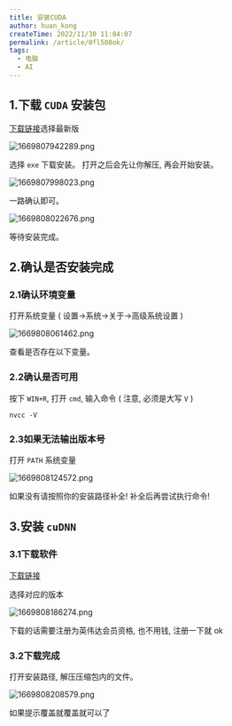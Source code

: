 ```yaml
---
title: 安装CUDA
author: huan_kong
createTime: 2022/11/30 11:04:07
permalink: /article/0fl508ok/
tags: 
  - 电脑
  - AI
---
```


## 1.下载 `CUDA` 安装包

[下载链接](https://developer.nvidia.com/cuda-toolkit-archive)选择最新版

![1669807942289.png](https://img.huankong.top/i/2022/11/30/63873f4853afc.png)

选择 `exe` 下载安装。
打开之后会先让你解压, 再会开始安装。

![1669807998023.png](https://img.huankong.top/i/2022/11/30/63873f7f3abd0.png)

一路确认即可。

![1669808022676.png](https://img.huankong.top/i/2022/11/30/63873f97dac62.png)

等待安装完成。

## 2.确认是否安装完成

### 2.1确认环境变量

打开系统变量 ( 设置->系统->关于->高级系统设置 )

![1669808061462.png](https://img.huankong.top/i/2022/11/30/63873fbe30dee.png)

查看是否存在以下变量。

### 2.2确认是否可用

按下 `WIN+R`, 打开 `cmd`, 输入命令 ( 注意, 必须是大写 `V` )

~~~batch
nvcc -V
~~~

### 2.3如果无法输出版本号

打开 `PATH` 系统变量

![1669808124572.png](https://img.huankong.top/i/2022/11/30/63873ffe18b27.png)

如果没有请按照你的安装路径补全! 补全后再尝试执行命令!

## 3.安装 `cuDNN`

### 3.1下载软件

[下载链接](https://developer.nvidia.com/rdp/cudnn-archive)

选择对应的版本

![1669808186274.png](https://img.huankong.top/i/2022/11/30/6387403beabbc.png)

下载的话需要注册为英伟达会员资格, 也不用钱, 注册一下就 ok

### 3.2下载完成

打开安装路径, 解压压缩包内的文件。

![1669808208579.png](https://img.huankong.top/i/2022/11/30/63874051ed4fa.png)

如果提示覆盖就覆盖就可以了
